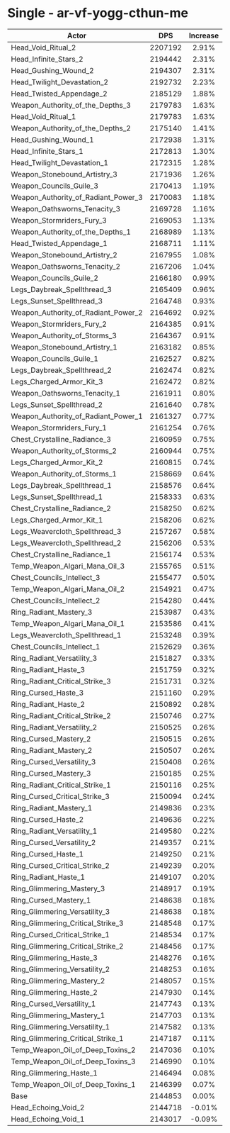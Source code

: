 # Single - ar-vf-yogg-cthun-me
| Actor | DPS | Increase |
|---|:---:|:---:|
|Head_Void_Ritual_2|2207192|2.91%|
|Head_Infinite_Stars_2|2194442|2.31%|
|Head_Gushing_Wound_2|2194307|2.31%|
|Head_Twilight_Devastation_2|2192732|2.23%|
|Head_Twisted_Appendage_2|2185129|1.88%|
|Weapon_Authority_of_the_Depths_3|2179783|1.63%|
|Head_Void_Ritual_1|2179783|1.63%|
|Weapon_Authority_of_the_Depths_2|2175140|1.41%|
|Head_Gushing_Wound_1|2172938|1.31%|
|Head_Infinite_Stars_1|2172813|1.30%|
|Head_Twilight_Devastation_1|2172315|1.28%|
|Weapon_Stonebound_Artistry_3|2171936|1.26%|
|Weapon_Councils_Guile_3|2170413|1.19%|
|Weapon_Authority_of_Radiant_Power_3|2170083|1.18%|
|Weapon_Oathsworns_Tenacity_3|2169728|1.16%|
|Weapon_Stormriders_Fury_3|2169053|1.13%|
|Weapon_Authority_of_the_Depths_1|2168989|1.13%|
|Head_Twisted_Appendage_1|2168711|1.11%|
|Weapon_Stonebound_Artistry_2|2167955|1.08%|
|Weapon_Oathsworns_Tenacity_2|2167206|1.04%|
|Weapon_Councils_Guile_2|2166180|0.99%|
|Legs_Daybreak_Spellthread_3|2165409|0.96%|
|Legs_Sunset_Spellthread_3|2164748|0.93%|
|Weapon_Authority_of_Radiant_Power_2|2164692|0.92%|
|Weapon_Stormriders_Fury_2|2164385|0.91%|
|Weapon_Authority_of_Storms_3|2164367|0.91%|
|Weapon_Stonebound_Artistry_1|2163182|0.85%|
|Weapon_Councils_Guile_1|2162527|0.82%|
|Legs_Daybreak_Spellthread_2|2162474|0.82%|
|Legs_Charged_Armor_Kit_3|2162472|0.82%|
|Weapon_Oathsworns_Tenacity_1|2161911|0.80%|
|Legs_Sunset_Spellthread_2|2161640|0.78%|
|Weapon_Authority_of_Radiant_Power_1|2161327|0.77%|
|Weapon_Stormriders_Fury_1|2161254|0.76%|
|Chest_Crystalline_Radiance_3|2160959|0.75%|
|Weapon_Authority_of_Storms_2|2160944|0.75%|
|Legs_Charged_Armor_Kit_2|2160815|0.74%|
|Weapon_Authority_of_Storms_1|2158669|0.64%|
|Legs_Daybreak_Spellthread_1|2158576|0.64%|
|Legs_Sunset_Spellthread_1|2158333|0.63%|
|Chest_Crystalline_Radiance_2|2158250|0.62%|
|Legs_Charged_Armor_Kit_1|2158206|0.62%|
|Legs_Weavercloth_Spellthread_3|2157267|0.58%|
|Legs_Weavercloth_Spellthread_2|2156206|0.53%|
|Chest_Crystalline_Radiance_1|2156174|0.53%|
|Temp_Weapon_Algari_Mana_Oil_3|2155765|0.51%|
|Chest_Councils_Intellect_3|2155477|0.50%|
|Temp_Weapon_Algari_Mana_Oil_2|2154921|0.47%|
|Chest_Councils_Intellect_2|2154280|0.44%|
|Ring_Radiant_Mastery_3|2153987|0.43%|
|Temp_Weapon_Algari_Mana_Oil_1|2153586|0.41%|
|Legs_Weavercloth_Spellthread_1|2153248|0.39%|
|Chest_Councils_Intellect_1|2152629|0.36%|
|Ring_Radiant_Versatility_3|2151827|0.33%|
|Ring_Radiant_Haste_3|2151759|0.32%|
|Ring_Radiant_Critical_Strike_3|2151731|0.32%|
|Ring_Cursed_Haste_3|2151160|0.29%|
|Ring_Radiant_Haste_2|2150892|0.28%|
|Ring_Radiant_Critical_Strike_2|2150746|0.27%|
|Ring_Radiant_Versatility_2|2150525|0.26%|
|Ring_Cursed_Mastery_2|2150515|0.26%|
|Ring_Radiant_Mastery_2|2150507|0.26%|
|Ring_Cursed_Versatility_3|2150408|0.26%|
|Ring_Cursed_Mastery_3|2150185|0.25%|
|Ring_Radiant_Critical_Strike_1|2150116|0.25%|
|Ring_Cursed_Critical_Strike_3|2150094|0.24%|
|Ring_Radiant_Mastery_1|2149836|0.23%|
|Ring_Cursed_Haste_2|2149636|0.22%|
|Ring_Radiant_Versatility_1|2149580|0.22%|
|Ring_Cursed_Versatility_2|2149357|0.21%|
|Ring_Cursed_Haste_1|2149250|0.21%|
|Ring_Cursed_Critical_Strike_2|2149239|0.20%|
|Ring_Radiant_Haste_1|2149107|0.20%|
|Ring_Glimmering_Mastery_3|2148917|0.19%|
|Ring_Cursed_Mastery_1|2148638|0.18%|
|Ring_Glimmering_Versatility_3|2148638|0.18%|
|Ring_Glimmering_Critical_Strike_3|2148548|0.17%|
|Ring_Cursed_Critical_Strike_1|2148534|0.17%|
|Ring_Glimmering_Critical_Strike_2|2148456|0.17%|
|Ring_Glimmering_Haste_3|2148276|0.16%|
|Ring_Glimmering_Versatility_2|2148253|0.16%|
|Ring_Glimmering_Mastery_2|2148057|0.15%|
|Ring_Glimmering_Haste_2|2147930|0.14%|
|Ring_Cursed_Versatility_1|2147743|0.13%|
|Ring_Glimmering_Mastery_1|2147703|0.13%|
|Ring_Glimmering_Versatility_1|2147582|0.13%|
|Ring_Glimmering_Critical_Strike_1|2147187|0.11%|
|Temp_Weapon_Oil_of_Deep_Toxins_2|2147036|0.10%|
|Temp_Weapon_Oil_of_Deep_Toxins_3|2146990|0.10%|
|Ring_Glimmering_Haste_1|2146494|0.08%|
|Temp_Weapon_Oil_of_Deep_Toxins_1|2146399|0.07%|
|Base|2144853|0.00%|
|Head_Echoing_Void_2|2144718|-0.01%|
|Head_Echoing_Void_1|2143017|-0.09%|
